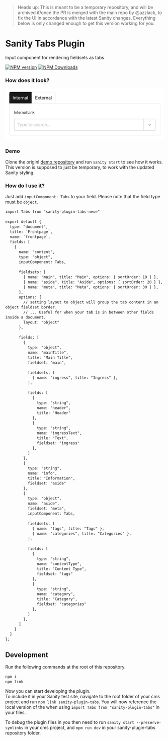 > Heads up: This is meant to be a temporary repository, and will be archived if/once the PR is merged with the main repo by @azzlack, to fix the UI in accordance with the latest Sanity changes. Everything below is only changed enough to get this version working for you.

# Sanity Tabs Plugin

Input component for rendering fieldsets as tabs

[![NPM version](https://img.shields.io/npm/v/sanity-plugin-tabs-neue?style=for-the-badge)](https://www.npmjs.com/package/sanity-plugin-tabs-neue) [![NPM Downloads](https://img.shields.io/npm/dw/sanity-plugin-tabs-neue?style=for-the-badge)](https://www.npmjs.com/package/sanity-plugin-tabs-neue)

### How does it look?

![Preview](/images/previews.png?raw=true "Preview")

### Demo
Clone the originl [demo repository](https://github.com/azzlack/sanity-plugin-tabs-demo) and run `sanity start` to see how it works. This version is supposed to just be temporary, to work with the updated Sanity styling.

### How do I use it?

Just add `inputComponent: Tabs` to your field. Please note that the field type must be `object`.

```
import Tabs from "sanity-plugin-tabs-neue"

export default {
  type: "document",
  title: `Frontpage`,
  name: `frontpage`,
  fields: [
    {
      name: "content",
      type: "object",
      inputComponent: Tabs,

      fieldsets: [
        { name: "main", title: "Main", options: { sortOrder: 10 } },
        { name: "aside", title: "Aside", options: { sortOrder: 20 } },
        { name: "meta", title: "Meta", options: { sortOrder: 30 } },
      ],
      options: {
        // setting layout to object will group the tab content in an object fieldset border.
        // ... Useful for when your tab is in between other fields inside a document.
        layout: "object"
      },

      fields: [
        {
          type: "object",
          name: "mainTitle",
          title: "Main Title",
          fieldset: "main",

          fieldsets: [
            { name: "ingress", title: "Ingress" },
          ],

          fields: [
            {
              type: "string",
              name: "header",
              title: "Header"
            },
            {
              type: "string",
              name: "ingressText",
              title: "Text",
              fieldset: "ingress"
            },
          ]
        },
        {
          type: "string",
          name: "info",
          title: "Information",
          fieldset: "aside"
        },
        {
          type: "object",
          name: "aside",
          fieldset: "meta",
          inputComponent: Tabs,

          fieldsets: [
            { name: "tags", title: "Tags" },
            { name: "categories", title: "Categories" },
          ],

          fields: [
            {
              type: "string",
              name: "contentType",
              title: "Content Type",
              fieldset: "tags"
            },
            {
              type: "string",
              name: "category",
              title: "Category",
              fieldset: "categories"
            },
          ]
        },
      ]
    }
  ]
};
```

## Development
Run the following commands at the root of this repository.

```
npm i
npm link
```

Now you can start developing the plugin.  
To include it in your Sanity test site, navigate to the root folder of your cms project and run `npm link sanity-plugin-tabs`. You will now reference the local version of the when using `import Tabs from "sanity-plugin-tabs"` in your files.  

To debug the plugin files in you then need to run `sanity start --preserve-symlinks` in your cms project, and `npm run dev` in your sanity-plugin-tabs repository folder.